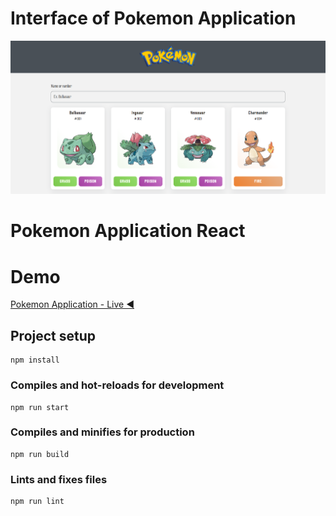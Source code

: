 # Interface of Pokemon Application

![Interface of Pokemon Application](pokemon.png)

# Pokemon Application React

# Demo

[Pokemon Application - Live ◀️](https://pokemon-dhyan110.netlify.app/)

## Project setup

```
npm install
```

### Compiles and hot-reloads for development

```
npm run start
```

### Compiles and minifies for production

```
npm run build
```

### Lints and fixes files

```
npm run lint
```
